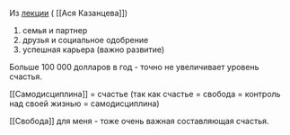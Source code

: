 Из [лекции](https://youtu.be/8jO2LqRI3v0) ( [[Ася Казанцева]])
1) семья и партнер
2) друзья и социальное одобрение
3) успешная карьера (важно развитие)

Больше 100 000 долларов в год - точно не увеличивает уровень счастья.

[[Самодисциплина]] = счастье (так как счастье = свобода = контроль над своей жизнью = самодисциплина)

[[Свобода]] для меня - тоже очень важная составляющая счастья.
